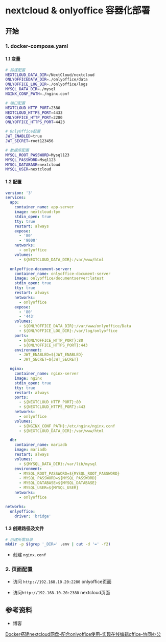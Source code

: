 # nextcloud & onlyoffice 容器化部署

## 开始

### 1. docker-compose.yaml

#### 1.1 变量

```bash
# 路径配置
NEXTCLOUD_DATA_DIR=/NextCloud/nextcloud
ONLYOFFICEDATA_DIR=./onlyoffice/data
ONLYOFFICE_LOG_DIR=./onlyoffice/logs
MYSQL_DATA_DIR=./mysql
NGINX_CONF_PATH=./nginx.conf

# 端口配置
NEXTCLOUD_HTTP_PORT=2380
NEXTCLOUD_HTTPS_PORT=4433
ONLYOFFICE_HTTP_PORT=2280
ONLYOFFICE_HTTPS_PORT=4423

# OnlyOffice配置
JWT_ENABLED=true
JWT_SECRET=root123456

# 数据库配置
MYSQL_ROOT_PASSWORD=Mysql123
MYSQL_PASSWORD=Msql123
MYSQL_DATABASE=nextcloud
MYSQL_USER=nextcloud
```

#### 1.2 配置

```yaml
version: '3'
services:
  app:
    container_name: app-server
    image: nextcloud:fpm
    stdin_open: true
    tty: true
    restart: always
    expose:
      - '80'
      - '9000'
    networks:
      - onlyoffice
    volumes:
      - ${NEXTCLOUD_DATA_DIR}:/var/www/html

  onlyoffice-document-server:
    container_name: onlyoffice-document-server
    image: onlyoffice/documentserver:latest
    stdin_open: true
    tty: true
    restart: always
    networks:
      - onlyoffice
    expose:
      - '80'
      - '443'
    volumes:
      - ${ONLYOFFICE_DATA_DIR}:/var/www/onlyoffice/Data
      - ${ONLYOFFICE_LOG_DIR}:/var/log/onlyoffice
    ports:
      - ${ONLYOFFICE_HTTP_PORT}:80
      - ${ONLYOFFICE_HTTPS_PORT}:443
    environment:
      - JWT_ENABLED=${JWT_ENABLED}
      - JWT_SECRET=${JWT_SECRET}

  nginx:
    container_name: nginx-server
    image: nginx
    stdin_open: true
    tty: true
    restart: always
    ports:
      - ${NEXTCLOUD_HTTP_PORT}:80
      - ${NEXTCLOUD_HTTPS_PORT}:443
    networks:
      - onlyoffice
    volumes:
      - ${NGINX_CONF_PATH}:/etc/nginx/nginx.conf
      - ${NEXTCLOUD_DATA_DIR}:/var/www/html

  db:
    container_name: mariadb
    image: mariadb
    restart: always
    volumes:
      - ${MYSQL_DATA_DIR}:/var/lib/mysql
    environment:
      - MYSQL_ROOT_PASSWORD=${MYSQL_ROOT_PASSWORD}
      - MYSQL_PASSWORD=${MYSQL_PASSWORD}
      - MYSQL_DATABASE=${MYSQL_DATABASE}
      - MYSQL_USER=${MYSQL_USER}
    networks:
      - onlyoffice

networks:
  onlyoffice:
    driver: 'bridge'
```

#### 1.3 创建路径及文件

```bash
# 创建所需目录
mkdir -p $(grep '_DIR=' .env | cut -d '=' -f2)
```

- 创建 `nginx.conf`

### 2. 页面配置

- 访问 `http://192.168.10.20:2280` onlyoffice页面

- 访问`http://192.168.10.20:2380` nextcloud页面

## 参考资料

- 博客

[Docker搭建nextcloud网盘-配合onlyoffice使用-实现在线编辑office-协同办公](https://www.ywsj365.com/archives/docker-da-jian-nextcloud-wang-pan---pei-he-onlyoffice-shi-yong---shi-xian-zai-xian-bian-ji-office--xie-tong-ban-gong#google_vignette)
